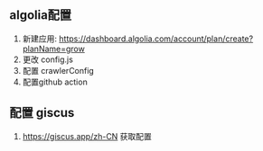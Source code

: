 ## algolia配置
1. 新建应用: https://dashboard.algolia.com/account/plan/create?planName=grow
2. 更改 config.js
3. 配置 crawlerConfig
4. 配置github action

## 配置 giscus
1. https://giscus.app/zh-CN 获取配置